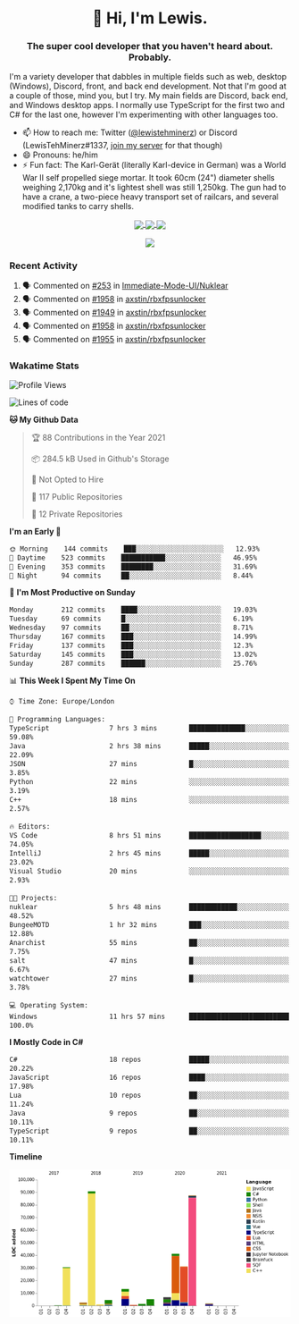 <h1 align="center">👋 Hi, I'm Lewis.</h1>
<h3 align="center">The super cool developer that you haven't heard about. Probably.</h3>

I'm a variety developer that dabbles in multiple fields such as web, desktop (Windows), Discord, front, and back end development. Not that I'm good at a couple of those, mind you, but I try. My main fields are Discord, back end, and Windows desktop apps. I normally use TypeScript for the first two and C# for the last one, however I'm experimenting with other languages too.

- 📫 How to reach me: Twitter ([@lewistehminerz](https://twitter.com/lewistehminerz)) or Discord (LewisTehMinerz#1337, [join my server](https://discord.gg/XnUh7JB) for that though)
- 😄 Pronouns: he/him
- ⚡ Fun fact: The Karl-Gerät (literally Karl-device in German) was a World War II self propelled siege mortar. It took 60cm (24") diameter shells weighing 2,170kg and it's lightest shell was still 1,250kg. The gun had to have a crane, a two-piece heavy transport set of railcars, and several modified tanks to carry shells.

<p align="center">
  <a href="https://github.com/anuraghazra/github-readme-stats">
    <img align="center" src="https://github-readme-stats.vercel.app/api?username=LewisTehMinerz&count_private=true&show_icons=true&theme=gruvbox">
  </a>
  <a href="https://github.com/anuraghazra/github-readme-stats">
    <img align="center" src="https://github-readme-stats.vercel.app/api/top-langs?username=LewisTehMinerz&layout=compact&theme=gruvbox">
  </a>
  <a href="https://github.com/anuraghazra/github-readme-stats">
    <img align="center" src="https://github-readme-stats.vercel.app/api/wakatime?username=LewisTehMinerz&layout=compact&theme=gruvbox">
  </a>
</p>

<p align="center">
  <a href="https://github.com/ryo-ma/github-profile-trophy">
    <img align="center" src="https://github-profile-trophy.vercel.app/?username=ryo-ma&theme=gruvbox">
  </a>
</p>

### Recent Activity
<!--START_SECTION:activity-->
1. 🗣 Commented on [#253](https://github.com/Immediate-Mode-UI/Nuklear/issues/253) in [Immediate-Mode-UI/Nuklear](https://github.com/Immediate-Mode-UI/Nuklear)
2. 🗣 Commented on [#1958](https://github.com/axstin/rbxfpsunlocker/issues/1958) in [axstin/rbxfpsunlocker](https://github.com/axstin/rbxfpsunlocker)
3. 🗣 Commented on [#1949](https://github.com/axstin/rbxfpsunlocker/issues/1949) in [axstin/rbxfpsunlocker](https://github.com/axstin/rbxfpsunlocker)
4. 🗣 Commented on [#1958](https://github.com/axstin/rbxfpsunlocker/issues/1958) in [axstin/rbxfpsunlocker](https://github.com/axstin/rbxfpsunlocker)
5. 🗣 Commented on [#1955](https://github.com/axstin/rbxfpsunlocker/issues/1955) in [axstin/rbxfpsunlocker](https://github.com/axstin/rbxfpsunlocker)
<!--END_SECTION:activity-->

### Wakatime Stats
<!--START_SECTION:waka-->
![Profile Views](http://img.shields.io/badge/Profile%20Views-3-blue)

![Lines of code](https://img.shields.io/badge/From%20Hello%20World%20I%27ve%20Written-319053%20lines%20of%20code-blue)

**🐱 My Github Data** 

> 🏆 88 Contributions in the Year 2021
 > 
> 📦 284.5 kB Used in Github's Storage 
 > 
> 🚫 Not Opted to Hire
 > 
> 📜 117 Public Repositories 
 > 
> 🔑 12 Private Repositories  
 > 
**I'm an Early 🐤** 

```text
🌞 Morning    144 commits    ███░░░░░░░░░░░░░░░░░░░░░░   12.93% 
🌆 Daytime    523 commits    ███████████░░░░░░░░░░░░░░   46.95% 
🌃 Evening    353 commits    ████████░░░░░░░░░░░░░░░░░   31.69% 
🌙 Night      94 commits     ██░░░░░░░░░░░░░░░░░░░░░░░   8.44%

```
📅 **I'm Most Productive on Sunday** 

```text
Monday       212 commits    ████░░░░░░░░░░░░░░░░░░░░░   19.03% 
Tuesday      69 commits     █░░░░░░░░░░░░░░░░░░░░░░░░   6.19% 
Wednesday    97 commits     ██░░░░░░░░░░░░░░░░░░░░░░░   8.71% 
Thursday     167 commits    ███░░░░░░░░░░░░░░░░░░░░░░   14.99% 
Friday       137 commits    ███░░░░░░░░░░░░░░░░░░░░░░   12.3% 
Saturday     145 commits    ███░░░░░░░░░░░░░░░░░░░░░░   13.02% 
Sunday       287 commits    ██████░░░░░░░░░░░░░░░░░░░   25.76%

```


📊 **This Week I Spent My Time On** 

```text
⌚︎ Time Zone: Europe/London

💬 Programming Languages: 
TypeScript               7 hrs 3 mins        ██████████████░░░░░░░░░░░   59.08% 
Java                     2 hrs 38 mins       █████░░░░░░░░░░░░░░░░░░░░   22.09% 
JSON                     27 mins             █░░░░░░░░░░░░░░░░░░░░░░░░   3.85% 
Python                   22 mins             ░░░░░░░░░░░░░░░░░░░░░░░░░   3.19% 
C++                      18 mins             ░░░░░░░░░░░░░░░░░░░░░░░░░   2.57%

🔥 Editors: 
VS Code                  8 hrs 51 mins       ██████████████████░░░░░░░   74.05% 
IntelliJ                 2 hrs 45 mins       █████░░░░░░░░░░░░░░░░░░░░   23.02% 
Visual Studio            20 mins             ░░░░░░░░░░░░░░░░░░░░░░░░░   2.93%

🐱‍💻 Projects: 
nuklear                  5 hrs 48 mins       ████████████░░░░░░░░░░░░░   48.52% 
BungeeMOTD               1 hr 32 mins        ███░░░░░░░░░░░░░░░░░░░░░░   12.88% 
Anarchist                55 mins             ██░░░░░░░░░░░░░░░░░░░░░░░   7.75% 
salt                     47 mins             █░░░░░░░░░░░░░░░░░░░░░░░░   6.67% 
watchtower               27 mins             █░░░░░░░░░░░░░░░░░░░░░░░░   3.78%

💻 Operating System: 
Windows                  11 hrs 57 mins      █████████████████████████   100.0%

```

**I Mostly Code in C#** 

```text
C#                       18 repos            █████░░░░░░░░░░░░░░░░░░░░   20.22% 
JavaScript               16 repos            ████░░░░░░░░░░░░░░░░░░░░░   17.98% 
Lua                      10 repos            ██░░░░░░░░░░░░░░░░░░░░░░░   11.24% 
Java                     9 repos             ██░░░░░░░░░░░░░░░░░░░░░░░   10.11% 
TypeScript               9 repos             ██░░░░░░░░░░░░░░░░░░░░░░░   10.11%

```


**Timeline**

![Chart not found](https://raw.githubusercontent.com/LewisTehMinerz/LewisTehMinerz/master/charts/bar_graph.png) 


<!--END_SECTION:waka-->
